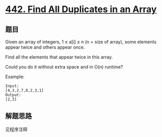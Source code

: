 # [442. Find All Duplicates in an Array](https://leetcode-cn.com/problems/find-all-duplicates-in-an-array/)

## 题目
Given an array of integers, 1 ≤ a[i] ≤ n (n = size of array), some elements appear twice and others appear once.

Find all the elements that appear twice in this array.

Could you do it without extra space and in O(n) runtime?

Example:
```
Input:
[4,3,2,7,8,2,3,1]
Output:
[2,3]
```
## 解题思路

见程序注释
